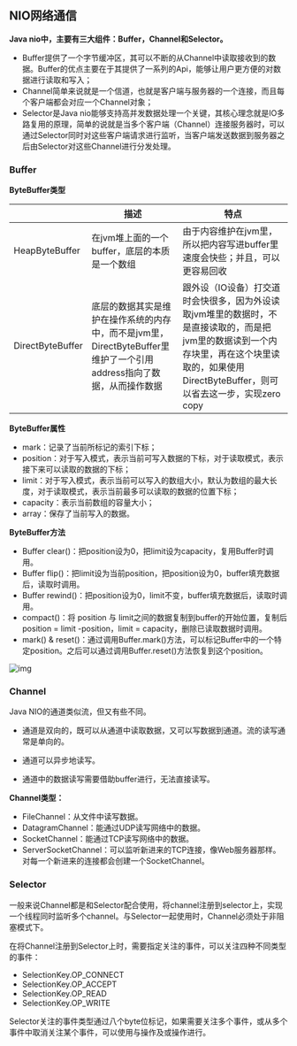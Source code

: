 ## NIO网络通信

**Java nio中，主要有三大组件：Buffer，Channel和Selector。**

- Buffer提供了一个字节缓冲区，其可以不断的从Channel中读取接收到的数据。Buffer的优点主要在于其提供了一系列的Api，能够让用户更方便的对数据进行读取和写入；
- Channel简单来说就是一个信道，也就是客户端与服务器的一个连接，而且每个客户端都会对应一个Channel对象；
- Selector是Java nio能够支持高并发数据处理一个关键，其核心理念就是IO多路复用的原理，简单的说就是当多个客户端（Channel）连接服务器时，可以通过Selector同时对这些客户端请求进行监听，当客户端发送数据到服务器之后由Selector对这些Channel进行分发处理。

### Buffer

**ByteBuffer类型**

|                  | 描述                                                         | 特点                                                         |
| ---------------- | ------------------------------------------------------------ | ------------------------------------------------------------ |
| HeapByteBuffer   | 在jvm堆上面的一个buffer，底层的本质是一个数组                | 由于内容维护在jvm里，所以把内容写进buffer里速度会快些；并且，可以更容易回收 |
| DirectByteBuffer | 底层的数据其实是维护在操作系统的内存中，而不是jvm里，DirectByteBuffer里维护了一个引用address指向了数据，从而操作数据 | 跟外设（IO设备）打交道时会快很多，因为外设读取jvm堆里的数据时，不是直接读取的，而是把jvm里的数据读到一个内存块里，再在这个块里读取的，如果使用DirectByteBuffer，则可以省去这一步，实现zero copy |

**ByteBuffer属性**

- mark：记录了当前所标记的索引下标；
- position：对于写入模式，表示当前可写入数据的下标，对于读取模式，表示接下来可以读取的数据的下标；
- limit：对于写入模式，表示当前可以写入的数组大小，默认为数组的最大长度，对于读取模式，表示当前最多可以读取的数据的位置下标；
- capacity：表示当前数组的容量大小；
- array：保存了当前写入的数据。

**ByteBuffer方法**

- Buffer clear()：把position设为0，把limit设为capacity，复用Buffer时调用。
- Buffer flip()：把limit设为当前position，把position设为0，buffer填充数据后，读取时调用。
- Buffer rewind()：把position设为0，limit不变，buffer填充数据后，读取时调用。
- compact()：将 position 与 limit之间的数据复制到buffer的开始位置，复制后 position = limit -position，limit = capacity，删除已读取数据时调用。
- mark() & reset()：通过调用Buffer.mark()方法，可以标记Buffer中的一个特定position。之后可以通过调用Buffer.reset()方法恢复到这个position。

![img](https://upload-images.jianshu.io/upload_images/1115848-13f9d29c65eda2cd.png?imageMogr2/auto-orient/strip|imageView2/2/w/910)

### Channel

Java NIO的通道类似流，但又有些不同。

- 通道是双向的，既可以从通道中读取数据，又可以写数据到通道。流的读写通常是单向的。

- 通道可以异步地读写。

- 通道中的数据读写需要借助buffer进行，无法直接读写。

**Channel类型：**

- FileChannel：从文件中读写数据。
- DatagramChannel：能通过UDP读写网络中的数据。
- SocketChannel：能通过TCP读写网络中的数据。
- ServerSocketChannel：可以监听新进来的TCP连接，像Web服务器那样。对每一个新进来的连接都会创建一个SocketChannel。

### Selector

一般来说Channel都是和Selector配合使用，将channel注册到selector上，实现一个线程同时监听多个channel。与Selector一起使用时，Channel必须处于非阻塞模式下。

在将Channel注册到Selector上时，需要指定关注的事件，可以关注四种不同类型的事件：

- SelectionKey.OP_CONNECT
- SelectionKey.OP_ACCEPT
- SelectionKey.OP_READ
- SelectionKey.OP_WRITE

Selector关注的事件类型通过八个byte位标记，如果需要关注多个事件，或从多个事件中取消关注某个事件，可以使用与操作及或操作进行。

